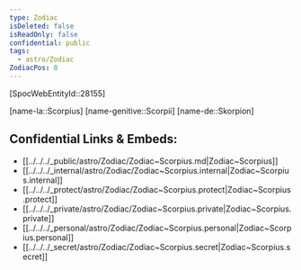 ```yaml
---
type: Zodiac
isDeleted: false
isReadOnly: false
confidential: public
tags:
  - astro/Zodiac
ZodiacPos: 8
---
```


[SpocWebEntityId::28155]



[name-la::Scorpius]
[name-genitive::Scorpii]
[name-de::Skorpion]


## Confidential Links & Embeds: 
- [[../../../_public/astro/Zodiac/Zodiac~Scorpius.md|Zodiac~Scorpius]] 
- [[../../../_internal/astro/Zodiac/Zodiac~Scorpius.internal|Zodiac~Scorpius.internal]] 
- [[../../../_protect/astro/Zodiac/Zodiac~Scorpius.protect|Zodiac~Scorpius.protect]] 
- [[../../../_private/astro/Zodiac/Zodiac~Scorpius.private|Zodiac~Scorpius.private]] 
- [[../../../_personal/astro/Zodiac/Zodiac~Scorpius.personal|Zodiac~Scorpius.personal]] 
- [[../../../_secret/astro/Zodiac/Zodiac~Scorpius.secret|Zodiac~Scorpius.secret]] 

